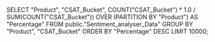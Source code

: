SELECT 
    "Product", 
    "CSAT_Bucket", 
    COUNT("CSAT_Bucket") * 1.0 / SUM(COUNT("CSAT_Bucket")) OVER (PARTITION BY "Product") AS "Percentage"
FROM public."Sentiment_analyser_Data" 
GROUP BY "Product", "CSAT_Bucket"
ORDER BY "Percentage" DESC 
LIMIT 10000;
